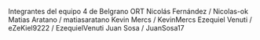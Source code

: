 Integrantes del equipo 4 de Belgrano ORT
Nicolás Fernández / Nicolas-ok
Matias Aratano / matiasaratano
Kevin Mercs / KevinMercs
Ezequiel Venuti / eZeKiel9222 / EzequielVenuti
Juan Sosa / JuanSosa17
